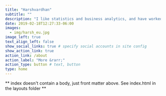 ```yaml
---
title: "Harshvardhan"
subtitle: ""
description: "I like statistics and business analytics, and have worked on AI and ML projects with big data in real-life applications. I finished my MBA from IIM Indore in 2021. In my free time, I read, trek, cook and listen to music."
date: 2019-02-18T12:27:33-06:00
images:
  - img/harsh_eu.jpg
image_left: true
text_align_left: false
show_social_links: true # specify social accounts in site config
show_action_link: true
action_link: /about
action_label: "More &rarr;"
action_type: button # text, button
type: home
---
```


** index doesn't contain a body, just front matter above.
See index.html in the layouts folder **
